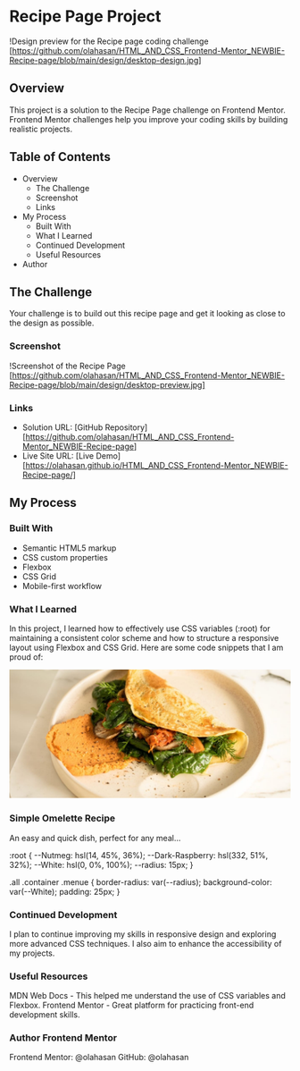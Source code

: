 # Recipe Page Project

!Design preview for the Recipe page coding challenge
[https://github.com/olahasan/HTML_AND_CSS_Frontend-Mentor_NEWBIE-Recipe-page/blob/main/design/desktop-design.jpg]

## Overview

This project is a solution to the Recipe Page challenge on Frontend Mentor. Frontend Mentor challenges help you improve your coding skills by building realistic projects.

## Table of Contents

- Overview
  - The Challenge
  - Screenshot
  - Links
- My Process
  - Built With
  - What I Learned
  - Continued Development
  - Useful Resources
- Author

## The Challenge

Your challenge is to build out this recipe page and get it looking as close to the design as possible.

### Screenshot

!Screenshot of the Recipe Page
[https://github.com/olahasan/HTML_AND_CSS_Frontend-Mentor_NEWBIE-Recipe-page/blob/main/design/desktop-preview.jpg]

### Links

- Solution URL: [GitHub Repository] [https://github.com/olahasan/HTML_AND_CSS_Frontend-Mentor_NEWBIE-Recipe-page]
- Live Site URL: [Live Demo] [https://olahasan.github.io/HTML_AND_CSS_Frontend-Mentor_NEWBIE-Recipe-page/]

## My Process

### Built With

- Semantic HTML5 markup
- CSS custom properties
- Flexbox
- CSS Grid
- Mobile-first workflow

### What I Learned

In this project, I learned how to effectively use CSS variables (:root) for maintaining a consistent color scheme and how to structure a responsive layout using Flexbox and CSS Grid. Here are some code snippets that I am proud of:

<div class="container">
  <div class="menue">
    <div class="image">
      <img decoding="async" src="assets/images/image-omelette.jpeg" alt="pic of main plate" />
    </div>
    <h3 class="young-serif-regular">Simple Omelette Recipe</h3>
    <p>An easy and quick dish, perfect for any meal...</p>
  </div>
</div>

:root {
--Nutmeg: hsl(14, 45%, 36%);
--Dark-Raspberry: hsl(332, 51%, 32%);
--White: hsl(0, 0%, 100%);
--radius: 15px;
}

.all .container .menue {
border-radius: var(--radius);
background-color: var(--White);
padding: 25px;
}

### Continued Development

I plan to continue improving my skills in responsive
design and exploring more advanced CSS techniques. I also aim to enhance the
accessibility of my projects.

### Useful Resources

MDN Web Docs - This helped me
understand the use of CSS variables and Flexbox. Frontend Mentor - Great
platform for practicing front-end development skills.

### Author Frontend Mentor

Frontend Mentor: @olahasan
GitHub: @olahasan

